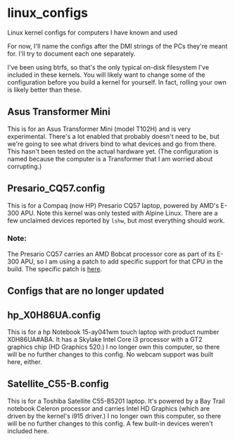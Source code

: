 # linux_configs
Linux kernel configs for computers I have known and used

For now, I'll name the configs after the DMI strings of the PCs they're meant for.
I'll try to document each one separately.

I've been using btrfs, so that's the only typical on-disk filesystem I've included in
these kernels. You will likely want to change some of the configuration before you
build a kernel for yourself. In fact, rolling your own is likely better than these.

## Asus Transformer Mini
This is for an Asus Transformer Mini (model T102H) and is very experimental. There's
a lot enabled that probably doesn't need to be, but we're going to see what drivers
bind to what devices and go from there. This hasn't been tested on the actual
hardware yet. (The configuration is named because the computer is a Transformer that
I am worried about corrupting.)

## Presario_CQ57.config
This is for a Compaq (now HP) Presario CQ57 laptop, powered by AMD's E-300 APU. Note
this kernel was only tested with Alpine Linux. There are a few unclaimed devices
reported by `lshw`, but most everything should work.

### Note:
The Presario CQ57 carries an AMD Bobcat processor core as part of its E-300 APU, so
I am using a patch to add specific support for that CPU in the build. The specific
patch is [here](https://github.com/graysky2/kernel_compiler_patch.git).

## Configs that are no longer updated

## hp_X0H86UA.config
This is for a hp Notebook 15-ay041wm touch laptop with product number X0H86UA#ABA. It
has a Skylake Intel Core i3 processor with a GT2 graphics chip (HD Graphics 520.)
I no longer own this computer, so there will be no further changes to this config.
No webcam support was built here, either.

## Satellite_C55-B.config
This is for a Toshiba Satellite C55-B5201 laptop. It's powered by a Bay Trail notebook
Celeron processor and carries Intel HD Graphics (which are driven by the kernel's i915
driver.) I no longer own this computer, so there will be no further changes to this
config. A few built-in devices weren't included here.
